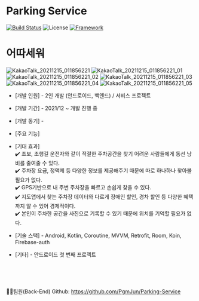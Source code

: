 # Parking Service

[![Build Status](https://img.shields.io/badge/status-developing-green)](https://github.com/tmdgh1592/Parking-Service)
![License](https://img.shields.io/apm/l/vim-mode?color=yellowgreen)
[![Framework](https://img.shields.io/badge/framework-android-green)](https://developer.android.com/)

# 어따세워

![KakaoTalk_20211215_011856221](https://user-images.githubusercontent.com/56534241/146037486-b094a98c-bfa9-4c93-8b08-623023906432.jpg)
![KakaoTalk_20211215_011856221_01](https://user-images.githubusercontent.com/56534241/146037492-9f9db45f-cce1-4258-99cf-15e40944551f.jpg)
![KakaoTalk_20211215_011856221_02](https://user-images.githubusercontent.com/56534241/146037493-65b85c05-a236-45d4-a10c-019f57f7a22a.jpg)
![KakaoTalk_20211215_011856221_03](https://user-images.githubusercontent.com/56534241/146037497-07bfc3a8-7e02-4cdc-8f46-e079936d82f3.jpg)
![KakaoTalk_20211215_011856221_04](https://user-images.githubusercontent.com/56534241/146037500-e6164a85-4868-4363-a46b-ad56dce07e02.jpg)
![KakaoTalk_20211215_011856221_05](https://user-images.githubusercontent.com/56534241/146037501-e02b7d32-576c-4a2c-957d-6aed8655dd74.jpg)
<br/>

+ [개발 인원] - 2인 개발 (안드로이드, 백엔드) / 서비스 프로젝트

+ [개발 기간] - 2021/12 ~ 개발 진행 중

+ [개발 동기] - 

+ [주요 기능] <br/>

+ [기대 효과] <br/>
✔️ 초보, 초행길 운전자와 같이 적절한 주차공간을 찾기 어려운 사람들에게 동선 낭비를 줄여줄 수 있다.<br/>
✔️ 주차장 요금, 정액제 등 다양한 정보를 제공해주기 때문에 따로 하나하나 찾아볼 필요가 없다.<br/>
✔️ GPS기반으로 내 주변 주차장을 빠르고 손쉽게 찾을 수 있다.<br/>
✔️ 지도앱에서 찾는 주차장 데이터와 다르게 장애인 할인, 경차 할인 등 다양한 혜택까지 알 수 있어 경제적이다.<br/>
✔️ 본인이 주차한 공간을 사진으로 기록할 수 있기 때문에 위치를 기억할 필요가 없다.<br/>


+ [기술 스택] - Android, Kotlin, Coroutine, MVVM, Retrofit, Room, Koin, Firebase-auth

+ [기타] - 안드로이드 첫 번째 프로젝트

<br/>
<br/>
<br/>

🙎‍♂️팀원(Back-End) Github: https://github.com/PgmJun/Parking-Service
